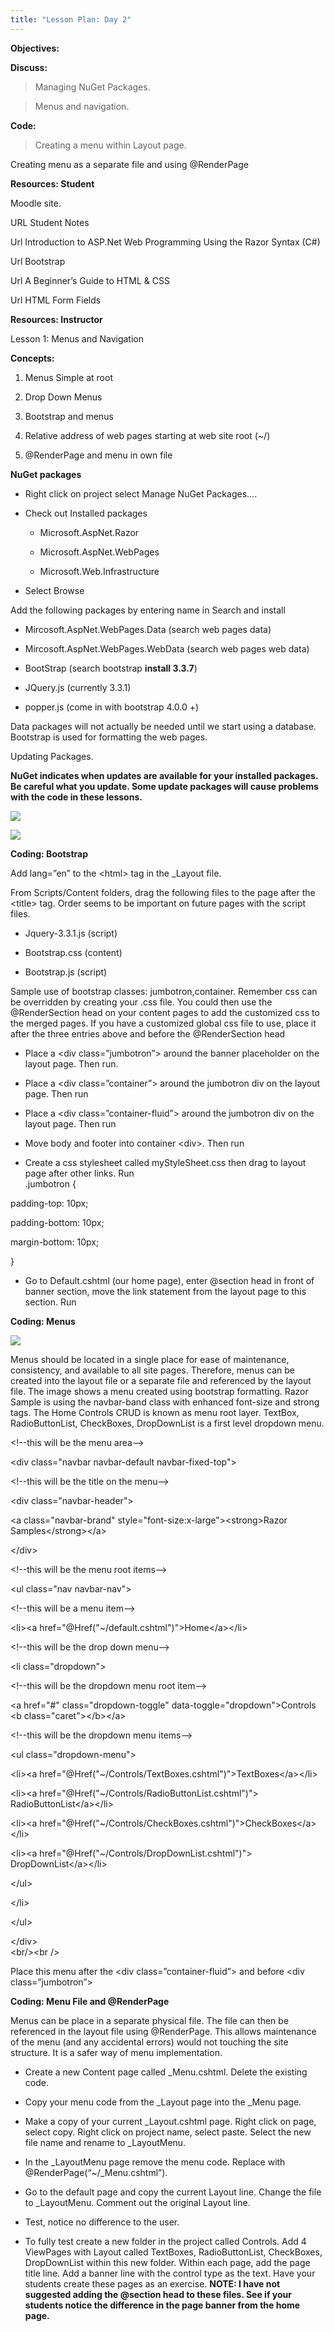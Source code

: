 ```yaml
---
title: "Lesson Plan: Day 2"
---
```


**Objectives:**

**Discuss:**

>   Managing NuGet Packages.

>   Menus and navigation.

**Code:**

>   Creating a menu within Layout page.

Creating menu as a separate file and using \@RenderPage

**Resources: Student**

Moodle site.

URL Student Notes

Url Introduction to ASP.Net Web Programming Using the Razor Syntax (C\#)

Url Bootstrap

Url A Beginner’s Guide to HTML & CSS

Url HTML Form Fields

**Resources: Instructor**

Lesson 1: Menus and Navigation

**Concepts:**

1. Menus Simple at root

2. Drop Down Menus

3. Bootstrap and menus

4. Relative address of web pages starting at web site root (\~/)

5. \@RenderPage and menu in own file

**NuGet packages**

-   Right click on project select Manage NuGet Packages….

-   Check out Installed packages

    -   Microsoft.AspNet.Razor

    -   Microsoft.AspNet.WebPages

    -   Microsoft.Web.Infrastructure

-   Select Browse

Add the following packages by entering name in Search and install

-   Mircosoft.AspNet.WebPages.Data (search web pages data)

-   Mircosoft.AspNet.WebPages.WebData (search web pages web data)

-   BootStrap (search bootstrap **install 3.3.7**)

-   JQuery.js (currently 3.3.1)

-   popper.js (come in with bootstrap 4.0.0 +)

Data packages will not actually be needed until we start using a database.
Bootstrap is used for formatting the web pages.

Updating Packages.

**NuGet indicates when updates are available for your installed packages. Be
careful what you update. Some update packages will cause problems with the code
in these lessons.**

![](./media/4dc5a16aea42e20bbeaec1be76d54fa9.png)

![](./media/fc1bd23d0dd9c5a7f2deb69cfd0be16b.png)

**Coding: Bootstrap**

Add lang=”en” to the \<html\> tag in the \_Layout file.

From Scripts/Content folders, drag the following files to the page after the
\<title\> tag. Order seems to be important on future pages with the script
files.

-   Jquery-3.3.1.js (script)

-   Bootstrap.css (content)

-   Bootstrap.js (script)

Sample use of bootstrap classes: jumbotron,container. Remember css can be
overridden by creating your .css file. You could then use the \@RenderSection
head on your content pages to add the customized css to the merged pages. If you
have a customized global css file to use, place it after the three entries above
and before the \@RenderSection head

-   Place a \<div class=”jumbotron”\> around the banner placeholder on the
    layout page. Then run.

-   Place a \<div class=”container”\> around the jumbotron div on the layout
    page. Then run

-   Place a \<div class=”container-fluid”\> around the jumbotron div on the
    layout page. Then run

-   Move body and footer into container \<div\>. Then run

-   Create a css stylesheet called myStyleSheet.css then drag to layout page
    after other links. Run  
    .jumbotron {

padding-top: 10px;

padding-bottom: 10px;

margin-bottom: 10px;

}

-   Go to Default.cshtml (our home page), enter \@section head in front of
    banner section, move the link statement from the layout page to this
    section. Run

**Coding: Menus**

![](./media/8ab28ad238f3bb7d817f349371139a29.png)

Menus should be located in a single place for ease of maintenance, consistency,
and available to all site pages. Therefore, menus can be created into the layout
file or a separate file and referenced by the layout file. The image shows a
menu created using bootstrap formatting. Razor Sample is using the navbar-band
class with enhanced font-size and strong tags. The Home Controls CRUD is known
as menu root layer. TextBox, RadioButtonList, CheckBoxes, DropDownList is a
first level dropdown menu.

\<!--this will be the menu area--\>

\<div class="navbar navbar-default navbar-fixed-top"\>

\<!--this will be the title on the menu--\>

\<div class="navbar-header"\>

\<a class="navbar-brand" style="font-size:x-large"\>\<strong\>Razor  
Samples\</strong\>\</a\>

\</div\>

\<!--this will be the menu root items--\>

\<ul class="nav navbar-nav"\>

\<!--this will be a menu item--\>

\<li\>\<a href="\@Href("\~/default.cshtml")"\>Home\</a\>\</li\>

\<!--this will be the drop down menu--\>

\<li class="dropdown"\>

\<!--this will be the dropdown menu root item--\>

\<a href="\#" class="dropdown-toggle" data-toggle="dropdown"\>Controls  
\<b class="caret"\>\</b\>\</a\>

\<!--this will be the dropdown menu items--\>

\<ul class="dropdown-menu"\>

\<li\>\<a href="\@Href("\~/Controls/TextBoxes.cshtml")"\>TextBoxes\</a\>\</li\>

\<li\>\<a href="\@Href("\~/Controls/RadioButtonList.cshtml")"\>  
RadioButtonList\</a\>\</li\>

\<li\>\<a
href="\@Href("\~/Controls/CheckBoxes.cshtml")"\>CheckBoxes\</a\>\</li\>

\<li\>\<a href="\@Href("\~/Controls/DropDownList.cshtml")"\>  
DropDownList\</a\>\</li\>

\</ul\>

\</li\>

\</ul\>

\</div\>  
\<br/\>\<br /\>

Place this menu after the \<div class=”container-fluid”\> and before \<div
class=”jumbotron”\>

**Coding: Menu File and \@RenderPage**

Menus can be place in a separate physical file. The file can then be referenced
in the layout file using \@RenderPage. This allows maintenance of the menu (and
any accidental errors) would not touching the site structure. It is a safer way
of menu implementation.

-   Create a new Content page called \_Menu.cshtml. Delete the existing code.

-   Copy your menu code from the \_Layout page into the \_Menu page.

-   Make a copy of your current \_Layout.cshtml page. Right click on page,
    select copy. Right click on project name, select paste. Select the new file
    name and rename to \_LayoutMenu.

-   In the \_LayoutMenu page remove the menu code. Replace with
    \@RenderPage(“\~/_Menu.cshtml”).

-   Go to the default page and copy the current Layout line. Change the file to
    \_LayoutMenu. Comment out the original Layout line.

-   Test, notice no difference to the user.

-   To fully test create a new folder in the project called Controls. Add 4
    ViewPages with Layout called TextBoxes, RadioButtonList, CheckBoxes,
    DropDownList within this new folder. Within each page, add the page title
    line. Add a banner line with the control type as the text. Have your
    students create these pages as an exercise. **NOTE: I have not suggested
    adding the \@section head to these files. See if your students notice the
    difference in the page banner from the home page.**
